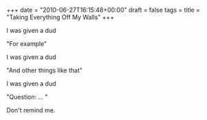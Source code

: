 +++
date = "2010-06-27T16:15:48+00:00"
draft = false
tags = 
title = "Taking Everything Off My Walls"
+++
<p>I was given a dud</p>&#13;
<p>"For example"</p>&#13;
<p>I was given a dud</p>&#13;
<p>"And other things like that"</p>&#13;
<p>I was given a dud</p>&#13;
<p>"Question: ... "</p>&#13;
<p>Don't remind me.</p> 